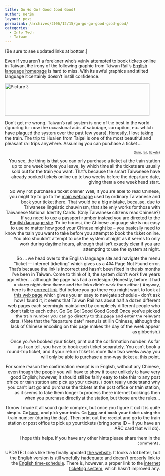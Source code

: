 ```yaml
---
title: Go Go Go! Good Good Good!
author: Kerim
layout: post
permalink: /archives/2006/12/15/go-go-go-good-good-good/
categories:
  - Info Tech
  - Taiwan
---
```

[Be sure to see updated links at bottom.] 

Even if you aren&#8217;t a foreigner who&#8217;s vainly attempted to book tickets online in Taiwan, the irony of the following graphic from Taiwan Rail&#8217;s <a href="http://www.railway.gov.tw/e_index.htm" onclick="_gaq.push(['_trackEvent', 'outbound-article', 'http://www.railway.gov.tw/e_index.htm', 'English language homepage']);" >English language homepage</a> is hard to miss. With its awful graphics and stilted language it certainly doesn&#8217;t instill confidence.

<a href="http://www.flickr.com/photos/kerim/323580381/" onclick="_gaq.push(['_trackEvent', 'outbound-article', 'http://www.flickr.com/photos/kerim/323580381/', '']);"  title="Photo Sharing"><img src="http://static.flickr.com/123/323580381_ba7f119a6f_o.png" width="470" height="105" alt="Picture 3" /></a>

Don&#8217;t get me wrong. Taiwan&#8217;s rail system is one of the best in the world (ignoring for now the occasional acts of sabotage, corruption, etc. which have plagued the system over the past few years). Honestly, I love taking the train. The trip to Hualien from Taipei is one of the most beautiful and pleasant rail trips anywhere. Assuming you can purchase a ticket &#8230;

<!-- technorati tags start -->

<div style="text-align:right;">
  <span style="font-size:x-small;">{<a href="http://www.technorati.com/tag/train" onclick="_gaq.push(['_trackEvent', 'outbound-article', 'http://www.technorati.com/tag/train', 'train']);"  rel="tag">train</a>, <a href="http://www.technorati.com/tag/rail" onclick="_gaq.push(['_trackEvent', 'outbound-article', 'http://www.technorati.com/tag/rail', 'rail']);"  rel="tag">rail</a>, <a href="http://www.technorati.com/tag/tickets" onclick="_gaq.push(['_trackEvent', 'outbound-article', 'http://www.technorati.com/tag/tickets', 'tickets']);"  rel="tag">tickets</a>}</span>


<!-- technorati tags end -->

<!--more-->

You see, the thing is that you can only purchase a ticket at the train station up to one week before you leave, by which time all the tickets are usually sold out for the train you want. That&#8217;s because the smart Taiwanese have already booked tickets online up to two weeks before the departure date, giving them a one week head start.

So why not purchase a ticket online? Well, if you are able to read Chinese, you might try to go to the <a href="http://www.railway.gov.tw/index_ok.htm" onclick="_gaq.push(['_trackEvent', 'outbound-article', 'http://www.railway.gov.tw/index_ok.htm', 'main web page']);" >main web page</a> used by ordinary Taiwanese and book your ticket there. That would be a big mistake, because, due to Taiwanese linguistic chauvinism, that site only works for those with Taiwanese National Identity Cards. (Only Taiwanese citizens read Chinese?) If you need to use a passport number instead you are directed to the <a href="http://www.railway.gov.tw/e_index.htm" onclick="_gaq.push(['_trackEvent', 'outbound-article', 'http://www.railway.gov.tw/e_index.htm', 'English language site']);" >English language site</a>. To be honest, the Chinese language site is not easy to use no matter how good your Chinese might be &#8211; you basically need to know the train you want to take before you attempt to book the ticket online. You also shouldn&#8217;t attempt to use the system at night as it seems to only work during daytime hours, although that isn&#8217;t exactly clear if you are attempting to use the system at night.

So &#8230; we head over to the English language site and navigate the menu &#8220;ticket &#8212; internet ticketing&#8221; which gives us a 404 Page Not Found error. That&#8217;s because the link is incorrect and hasn&#8217;t been fixed in the six months I&#8217;ve been in Taiwan. Come to think of it, the system didn&#8217;t work five years ago either &#8230; although the page has had a redesign. (Honestly, before it had a starry night-time theme and the links didn&#8217;t work then either.) Anyway, here is the <a href="http://railway.hinet.net/net_eng.htm" onclick="_gaq.push(['_trackEvent', 'outbound-article', 'http://railway.hinet.net/net_eng.htm', 'correct link']);" >correct link</a>. But before you go there you might want to look at <a href="http://163.29.3.98/TWRail_en/index.aspx" onclick="_gaq.push(['_trackEvent', 'outbound-article', 'http://163.29.3.98/TWRail_en/index.aspx', 'this web page']);" >this web page</a> which gives you an easy to navigate schedule &#8211; don&#8217;t ask how I found it, it seems that Taiwan Rail has about half a dozen different web pages each seemingly maintained by completely different people who don&#8217;t talk to each other. Go Go Go! Good Good Good! Once you&#8217;ve picked the train number you can go directly to <a href="http://railway.hinet.net/etno1.htm" onclick="_gaq.push(['_trackEvent', 'outbound-article', 'http://railway.hinet.net/etno1.htm', 'this page']);" >this page</a> and enter the relevant data. (Note that the &#8220;departure date&#8221; menu is still in Chinese, although the lack of Chinese encoding on this page makes the day of the week appear as gibberish.)

Once you&#8217;ve booked your ticket, print out the confirmation number. As far as I can tell, you have to book each ticket separately. You can&#8217;t book a round-trip ticket, and if your return ticket is more than two weeks away you will only be able to purchase a one-way ticket at this point.

For some reason the confirmation receipt is in English, without any Chinese, even though the people you will have to show it to are unlikely to have very good English; however, it should still be fairly easy to take this to any post office or train station and pick up your tickets. I don&#8217;t really understand why you can&#8217;t just go and purchase the tickets at the post office or train station, as it seems to take them longer to process these internet bookings then when you purchase directly at the station, but those are the rules&#8230;

I know I made it all sound quite complex, but once you figure it out it is quite simple. Go <a href="http://163.29.3.98/TWRail_en/index.aspx" onclick="_gaq.push(['_trackEvent', 'outbound-article', 'http://163.29.3.98/TWRail_en/index.aspx', 'here']);" >here</a>, and pick your train. Go <a href="http://railway.hinet.net/etno1.htm" onclick="_gaq.push(['_trackEvent', 'outbound-article', 'http://railway.hinet.net/etno1.htm', 'here']);" >here</a> and book your ticket using the train number (during the day). Then print out the receipt and go to the train station or post office to pick up your tickets (bring some ID &#8211; if you have an ARC card that will do).

I hope this helps. If you have any other hints please share them in the comments.

UPDATE: Looks like they finally updated <a href="http://www.railway.gov.tw/index/index.aspx" onclick="_gaq.push(['_trackEvent', 'outbound-article', 'http://www.railway.gov.tw/index/index.aspx', 'the website']);" >the website</a>. It looks a lot better, but the English version is still woefully inadequate and doesn&#8217;t properly link to the <a href="http://new.twtraffic.com.tw/TWRail_en/index.aspx" onclick="_gaq.push(['_trackEvent', 'outbound-article', 'http://new.twtraffic.com.tw/TWRail_en/index.aspx', 'English time-schedule']);" >English time-schedule</a>. There is, however, a proper link to the <a href="http://railway.hinet.net/net_eng.htm" onclick="_gaq.push(['_trackEvent', 'outbound-article', 'http://railway.hinet.net/net_eng.htm', 'internet ticketing system']);" >internet ticketing system</a>, which hasn&#8217;t improved any.

